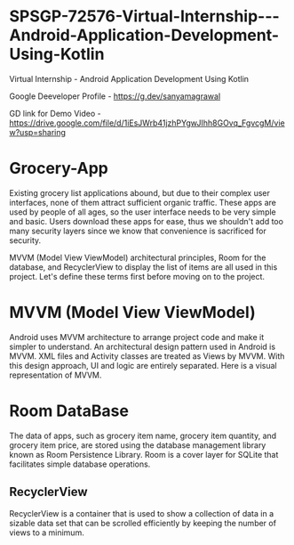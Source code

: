 # SPSGP-72576-Virtual-Internship---Android-Application-Development-Using-Kotlin
Virtual Internship - Android Application Development Using Kotlin

Google Deeveloper Profile - https://g.dev/sanyamagrawal

GD link for Demo Video - https://drive.google.com/file/d/1iEsJWrb41jzhPYgwJIhh8GOvq_FgvcgM/view?usp=sharing

# Grocery-App
Existing grocery list applications abound, but due to their complex user interfaces, none of them attract sufficient organic traffic. These apps are used by people of all ages, so the user interface needs to be very simple and basic. Users download these apps for ease, thus we shouldn't add too many security layers since we know that convenience is sacrificed for security.

MVVM (Model View ViewModel) architectural principles, Room for the database, and RecyclerView to display the list of items are all used in this project. Let's define these terms first before moving on to the project.

# MVVM (Model View ViewModel)
Android uses MVVM architecture to arrange project code and make it simpler to understand. An architectural design pattern used in Android is MVVM. XML files and Activity classes are treated as Views by MVVM. With this design approach, UI and logic are entirely separated. Here is a visual representation of MVVM.

# Room DataBase
The data of apps, such as grocery item name, grocery item quantity, and grocery item price, are stored using the database management library known as Room Persistence Library. Room is a cover layer for SQLite that facilitates simple database operations.

## RecyclerView
RecyclerView is a container that is used to show a collection of data in a sizable data set that can be scrolled efficiently by keeping the number of views to a minimum.
